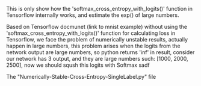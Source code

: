 This is  only show how the 'softmax_cross_entropy_with_logits()' function in Tensorflow internally works, and estimate the exp() of large numbers.


Based on Tensorflow docmunet (link to mnist example) without using the 'softmax_cross_entropy_with_logits()' function for calculating loss in Tensorflow, we face the problem of numerically unstable results, actually happen in large numbers, this problem arises when the logits from the network output are large numbers, so python returns 'inf' in result, consider our network has 3 output, and they are large numbers such: [1000, 2000, 2500], now we should sqush this logits with Softmax sadf  
 
The "Numerically-Stable-Cross-Entropy-SingleLabel.py" file 
